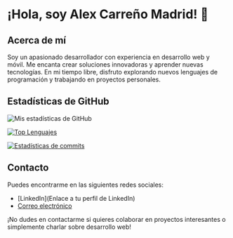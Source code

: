 # ¡Hola, soy Alex Carreño Madrid! 👋

## Acerca de mí

Soy un apasionado desarrollador con experiencia en desarrollo web y móvil. Me encanta crear soluciones innovadoras y aprender nuevas tecnologías. En mi tiempo libre, disfruto explorando nuevos lenguajes de programación y trabajando en proyectos personales.

## Estadísticas de GitHub

![Mis estadísticas de GitHub](https://github-readme-stats.vercel.app/api?username=x9laaa&show_icons=true&theme=dracula)

[![Top Lenguajes](https://github-readme-stats.vercel.app/api/top-langs/?username=x9laaa&layout=compact&theme=dracula)](https://github.com/x9laaa)

[![Estadísticas de commits](https://github-readme-stats.vercel.app/api?username=x9laaa&show_icons=true&theme=radical&include_all_commits=true)](https://github.com/x9laaa)


## Contacto

Puedes encontrarme en las siguientes redes sociales:

- [LinkedIn](Enlace a tu perfil de LinkedIn)
- [Correo electrónico](mailto:acarreno95@outlook.com)

¡No dudes en contactarme si quieres colaborar en proyectos interesantes o simplemente charlar sobre desarrollo web!


<!--
**x9laaa/x9laaa** is a ✨ _special_ ✨ repository because its `README.md` (this file) appears on your GitHub profile.

Here are some ideas to get you started

- 🔭 I’m currently working on ...
- 🌱 I’m currently learning ...
- 👯 I’m looking to collaborate on ...
- 🤔 I’m looking for help with ...
- 💬 Ask me about ...
- 📫 How to reach me: ...
- 😄 Pronouns: ...
- ⚡ Fun fact: ...
-->
